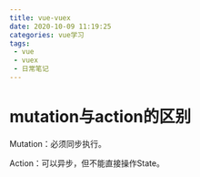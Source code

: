```yaml
---
title: vue-vuex
date: 2020-10-09 11:19:25
categories: vue学习
tags: 
 - vue
 - vuex
 - 日常笔记
---
```


# mutation与action的区别

Mutation：必须同步执行。

Action：可以异步，但不能直接操作State。